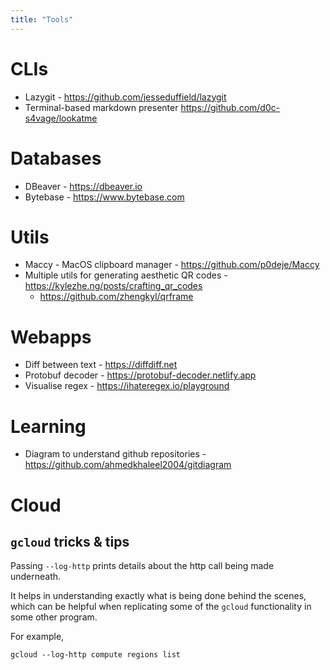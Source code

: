 ```yaml
---
title: "Tools"
---
```


# CLIs

- Lazygit - <https://github.com/jesseduffield/lazygit>
- Terminal-based markdown presenter <https://github.com/d0c-s4vage/lookatme>

# Databases

- DBeaver - <https://dbeaver.io>
- Bytebase - <https://www.bytebase.com>

# Utils

- Maccy - MacOS clipboard manager - <https://github.com/p0deje/Maccy>
- Multiple utils for generating aesthetic QR codes -
  <https://kylezhe.ng/posts/crafting_qr_codes>
  - <https://github.com/zhengkyl/qrframe>

# Webapps

- Diff between text - <https://diffdiff.net>
- Protobuf decoder - <https://protobuf-decoder.netlify.app>
- Visualise regex - <https://ihateregex.io/playground>

# Learning

- Diagram to understand github repositories -
  <https://github.com/ahmedkhaleel2004/gitdiagram>

# Cloud

## `gcloud` tricks & tips

Passing `--log-http` prints details about the http call being made underneath.

It helps in understanding exactly what is being done behind the scenes, which
can be helpful when replicating some of the `gcloud` functionality in some other
program.

For example,

```shell
gcloud --log-http compute regions list
```

